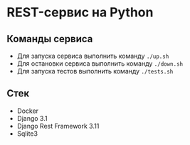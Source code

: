 # REST-сервис на Python

## Команды сервиса
 - Для запуска сервиса выполнить команду `./up.sh`
 - Для остановки сервиса выполнить команду `./down.sh`
 - Для запуска тестов выполнить команду `./tests.sh`
 
## Стек
 - Docker
 - Django 3.1
 - Django Rest Framework 3.11
 - Sqlite3